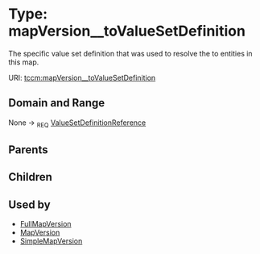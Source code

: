 
# Type: mapVersion__toValueSetDefinition


The specific value set definition that was used to resolve the to entities in this map.

URI: [tccm:mapVersion__toValueSetDefinition](https://hotecosystem.org/tccm/mapVersion__toValueSetDefinition)


## Domain and Range

None ->  <sub>REQ</sub> [ValueSetDefinitionReference](ValueSetDefinitionReference.md)

## Parents


## Children


## Used by

 * [FullMapVersion](FullMapVersion.md)
 * [MapVersion](MapVersion.md)
 * [SimpleMapVersion](SimpleMapVersion.md)
